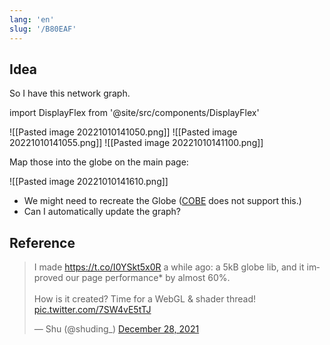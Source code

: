 ```yaml
---
lang: 'en'
slug: '/B80EAF'
---
```


## Idea

So I have this network graph.

import DisplayFlex from '@site/src/components/DisplayFlex'

<DisplayFlex>

![[Pasted image 20221010141050.png]]
![[Pasted image 20221010141055.png]]
![[Pasted image 20221010141100.png]]

</DisplayFlex>

Map those into the globe on the main page:

![[Pasted image 20221010141610.png]]

- We might need to recreate the Globe ([COBE](https://cobejs.vercel.app/) does not support this.)
- Can I automatically update the graph?

## Reference

<blockquote class="twitter-tweet"><p lang="en" dir="ltr">I made <a href="https://t.co/I0YSkt5x0R">https://t.co/I0YSkt5x0R</a> a while ago: a 5kB globe lib, and it improved our page performance* by almost 60%.<br/><br/>How is it created? Time for a WebGL &amp; shader thread! <a href="https://t.co/7SW4vE5tTJ">pic.twitter.com/7SW4vE5tTJ</a></p>&mdash; Shu (@shuding_) <a href="https://twitter.com/shuding_/status/1475916082875666441?ref_src=twsrc%5Etfw">December 28, 2021</a></blockquote> <script async src="https://platform.twitter.com/widgets.js" charset="utf-8"></script>
